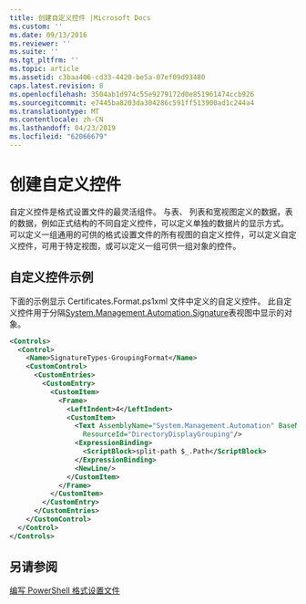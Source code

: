 ```yaml
---
title: 创建自定义控件 |Microsoft Docs
ms.custom: ''
ms.date: 09/13/2016
ms.reviewer: ''
ms.suite: ''
ms.tgt_pltfrm: ''
ms.topic: article
ms.assetid: c3baa406-cd33-4420-be5a-07ef09d93480
caps.latest.revision: 8
ms.openlocfilehash: 3504ab1d974c55e9279172d0e851961474ccb926
ms.sourcegitcommit: e7445ba8203da304286c591ff513900ad1c244a4
ms.translationtype: MT
ms.contentlocale: zh-CN
ms.lasthandoff: 04/23/2019
ms.locfileid: "62066679"
---
```

# <a name="creating-custom-controls"></a>创建自定义控件

自定义控件是格式设置文件的最灵活组件。 与表、 列表和宽视图定义的数据，表的数据，例如正式结构的不同自定义控件，可以定义单独的数据片的显示方式。 可以定义一组通用的可供的格式设置文件的所有视图的自定义控件，可以定义自定义控件，可用于特定视图，或可以定义一组可供一组对象的控件。

## <a name="custom-control-example"></a>自定义控件示例

下面的示例显示 Certificates.Format.ps1xml 文件中定义的自定义控件。 此自定义控件用于分隔[System.Management.Automation.Signature](/dotnet/api/System.Management.Automation.Signature)表视图中显示的对象。

```xml
<Controls>
  <Control>
    <Name>SignatureTypes-GroupingFormat</Name>
    <CustomControl>
      <CustomEntries>
        <CustomEntry>
          <CustomItem>
            <Frame>
              <LeftIndent>4</LeftIndent>
              <CustomItem>
                <Text AssemblyName="System.Management.Automation" BaseName="FileSystemProviderStrings"
                  ResourceId="DirectoryDisplayGrouping"/>
                <ExpressionBinding>
                  <ScriptBlock>split-path $_.Path</ScriptBlock>
                </ExpressionBinding>
                <NewLine/>
              </CustomItem>
            </Frame>
          </CustomItem>
        </CustomEntry>
      </CustomEntries>
    </CustomControl>
  </Control>
</Controls>

```

## <a name="see-also"></a>另请参阅

[编写 PowerShell 格式设置文件](./writing-a-powershell-formatting-file.md)
